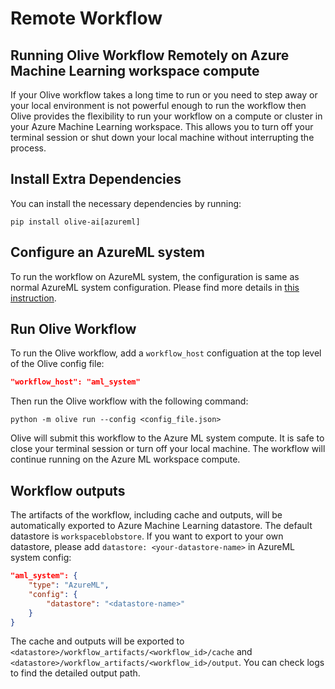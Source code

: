 # Remote Workflow

## Running Olive Workflow Remotely on Azure Machine Learning workspace compute

If your Olive workflow takes a long time to run or you need to step away or your local environment is not powerful enough to run the workflow then Olive provides the flexibility to run your workflow on a compute or cluster in your Azure Machine Learning workspace. This allows you to turn off your terminal session or shut down your local machine without interrupting the process.

## Install Extra Dependencies

You can install the necessary dependencies by running:

```shell
pip install olive-ai[azureml]
```

## Configure an AzureML system

To run the workflow on AzureML system, the configuration is same as normal AzureML system configuration. Please find more details in [this instruction](../tutorials/configure_systems.rst).

## Run Olive Workflow

To run the Olive workflow, add a `workflow_host` configuation at the top level of the Olive config file:

```json
"workflow_host": "aml_system"
```

Then run the Olive workflow with the following command:

```shell
python -m olive run --config <config_file.json>
```

Olive will submit this workflow to the Azure ML system compute. It is safe to close your terminal session or turn off your local machine. The workflow will continue running on the Azure ML workspace compute.

## Workflow outputs

The artifacts of the workflow, including cache and outputs, will be automatically exported to Azure Machine Learning datastore. The default datastore is `workspaceblobstore`. If you want to export to your own datastore, please add `datastore: <your-datastore-name>` in AzureML system config:

```json
"aml_system": {
    "type": "AzureML",
    "config": {
        "datastore": "<datastore-name>"
    }
}
```

The cache and outputs will be exported to `<datastore>/workflow_artifacts/<workflow_id>/cache` and `<datastore>/workflow_artifacts/<workflow_id>/output`. You can check logs to find the detailed output path.
